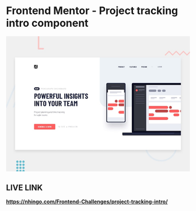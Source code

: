 # Frontend Mentor - Project tracking intro component

![Design preview for the Project tracking intro component coding challenge](./design/desktop-preview.jpg)

## LIVE LINK

**https://nhingo.com/Frontend-Challenges/project-tracking-intro/**
